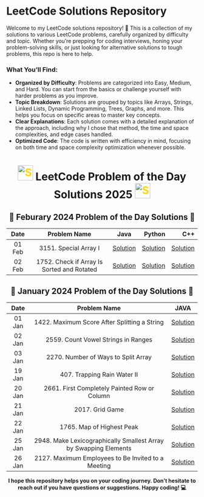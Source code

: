 # LeetCode Solutions Repository

Welcome to my LeetCode solutions repository! 🎉 This is a collection of my solutions to various LeetCode problems, carefully organized by difficulty and topic. Whether you’re prepping for coding interviews, honing your problem-solving skills, or just looking for alternative solutions to tough problems, this repo is here to help.

### What You’ll Find:
- **Organized by Difficulty**: Problems are categorized into Easy, Medium, and Hard. You can start from the basics or challenge yourself with harder problems as you improve.
- **Topic Breakdown**: Solutions are grouped by topics like Arrays, Strings, Linked Lists, Dynamic Programming, Trees, Graphs, and more. This helps you focus on specific areas to master key concepts.
- **Clear Explanations**: Each solution comes with a detailed explanation of the approach, including why I chose that method, the time and space complexities, and edge cases handled.
- **Optimized Code**: The code is written with efficiency in mind, focusing on both time and space complexity optimization whenever possible.


<div align="center">
<h1>  <img src="https://github.com/user-attachments/assets/35f6838c-52f5-4e48-8a98-c5203f8c57e3" style="width:40px; color: #FFD700" alt="Star GIF"> LeetCode Problem of the Day Solutions 2025  <img src="https://github.com/user-attachments/assets/35f6838c-52f5-4e48-8a98-c5203f8c57e3" style="width:40px; color: #FFD700" alt="Star GIF"></h1>


<div align="center">

## 📅 **Feburary 2024 Problem of the Day Solutions** 📅

| **Date** | **Problem Name**                                |                                                                          **Java**                                                       | **Python**                                                                              |    **C++**                                          |
|:-------:|:-----------------------------------------------:|:------------------------------------------------------------------------------------------------------------:|------------------------:|------------------------:|
| 01 Feb   | 3151. Special Array I                        |    [Solution](https://github.com/THE-S0HAM/www-leetcode-solutions-com/blob/main/Feb%202025/3151.%20Special%20Array%20I.md#code-java-)    |    [Solution](https://github.com/THE-S0HAM/www-leetcode-solutions-com/blob/main/Feb%202025/3151.%20Special%20Array%20I.md#code-python)    |    [Solution](https://github.com/THE-S0HAM/www-leetcode-solutions-com/blob/main/Feb%202025/3151.%20Special%20Array%20I.md#code-c)    |
| 02 Feb   | 1752. Check if Array Is Sorted and Rotated        |    [Solution](https://github.com/THE-S0HAM/www-leetcode-solutions-com/blob/main/Feb%202025/1752.%20Check%20if%20Array%20Is%20Sorted%20and%20Rotated.md#code-java-)    |    [Solution](https://github.com/THE-S0HAM/www-leetcode-solutions-com/blob/main/Feb%202025/1752.%20Check%20if%20Array%20Is%20Sorted%20and%20Rotated.md#code-python-)    |    [Solution](https://github.com/THE-S0HAM/www-leetcode-solutions-com/blob/main/Feb%202025/1752.%20Check%20if%20Array%20Is%20Sorted%20and%20Rotated.md#code-c-)    |




## 📅 **January 2024 Problem of the Day Solutions** 📅

| **Date** | **Problem Name**                                |                                                                          **JAVA**                                                                          |
|:-------:|:-----------------------------------------------:|:----------------------------------------------------------------------------------------------------------------------------------------------------------:|
| 01 Jan   | 1422. Maximum Score After Splitting a String                        |    [Solution](https://github.com/THE-S0HAM/www-leetcode-solutions-com/blob/main/Jan%202025/1422.%20Maximum%20Score%20After%20Splitting%20a%20String.md)    |
| 02 Jan   | 2559. Count Vowel Strings in Ranges                        |    [Solution](https://github.com/THE-S0HAM/www-leetcode-solutions-com/blob/main/Jan%202025/2559.%20Count%20Vowel%20Strings%20in%20Ranges.md)    |
| 03 Jan   | 2270. Number of Ways to Split Array                        |    [Solution](https://github.com/THE-S0HAM/www-leetcode-solutions-com/blob/main/Jan%202025/2270.%20Number%20of%20Ways%20to%20Split%20Array.md)    |
| 19 Jan   | 407. Trapping Rain Water II                          |    [Solution](https://github.com/THE-S0HAM/www-leetcode-solutions-com/blob/main/Jan%202025/407.%20Trapping%20Rain%20Water%20II.md)      |
| 20 Jan    | 2661. First Completely Painted Row or Column                        |    [Solution](https://github.com/THE-S0HAM/www-leetcode-solutions-com/blob/main/Jan%202025/2661.%20First%20Completely%20Painted%20Row%20or%20Column.md)    |
| 21 Jan   | 2017. Grid Game                           |    [Solution](https://github.com/THE-S0HAM/www-leetcode-solutions-com/blob/main/Jan%202025/2017.%20Grid%20Game.md)        |
| 22 Jan   | 1765. Map of Highest Peak                           |    [Solution](https://github.com/THE-S0HAM/www-leetcode-solutions-com/blob/main/Jan%202025/1765.%20Map%20of%20Highest%20Peak.md)        |
| 25 Jan   | 2948. Make Lexicographically Smallest Array by Swapping Elements                           |    [Solution]( https://github.com/THE-S0HAM/www-leetcode-solutions-com/blob/main/Jan%202025/2948.%20Make%20Lexicographically%20Smallest%20Array%20by%20Swapping%20Elements.md)        |
| 26 Jan   | 2127. Maximum Employees to Be Invited to a Meeting                           |    [Solution](https://github.com/THE-S0HAM/www-leetcode-solutions-com/blob/main/Jan%202025/2127.%20Maximum%20Employees%20to%20Be%20Invited%20to%20a%20Meeting..md)        |

**I hope this repository helps you on your coding journey. Don’t hesitate to reach out if you have questions or suggestions. Happy coding! 💻**
